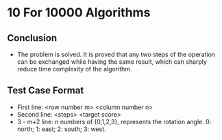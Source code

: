 # 10 For 10000 Algorithms

## Conclusion

+ The problem is solved. It is proved that any two steps of the operation can be exchanged while having the same result, which can sharply reduce time complexity of the algorithm.

## Test Case Format

+ First line: \<row number m\> \<column number n\>
+ Second line: \<steps\> \<target score\>
+ 3 - m+2 line: n numbers of \{0,1,2,3\}, represents the rotation angle. 0: north; 1: east; 2: south; 3: west.
